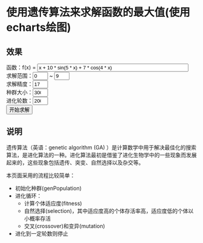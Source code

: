 # 使用遗传算法来求解函数的最大值(使用echarts绘图)

## 效果

<div>
    <label>函数：f(x) = <input id=func value="x + 10 * sin(5 * x) + 7 * cos(4 * x)" style="width: 30em" /></label>
    <br/>
    <label>
        求解范围：<input type=number id=min value=0 style="width: 3em" />
    </label> ~ <input type=number id=max value=9 style="width: 3em" />
    <br/>
    <label>
        求解精度：<input type=number id=length value=17 style="width: 3em" />
    </label>
    <br/>
    <label>
        种群大小：<input type=number id=count value=300 style="width: 3em" />
    </label>
    <br/>
    <label>
        进化轮数：<input type=number id=evolves value=200 style="width: 3em" />
    </label>
    <br/>
    <button id=go type=button>开始求解</button>
    <div id=histories></div>
</div>

## 说明

遗传算法（英语：genetic algorithm (GA) ）是计算数学中用于解决最佳化的搜索算法，是进化算法的一种。进化算法最初是借鉴了进化生物学中的一些现象而发展起来的，这些现象包括遗传、突变、自然选择以及杂交等。

本页面采用的流程比较简单：

- 初始化种群(genPopulation)
- 进化循环：
    - 计算个体适应度(fitness)
    - 自然选择(selection)，其中适应度高的个体存活率高，适应度低的个体以小概率存活
    - 交叉(crossover)和变异(mutation)
- 进化到一定轮数则停止


